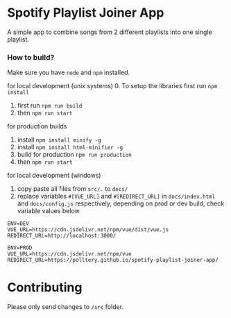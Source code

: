 # Spotify Playlist Joiner App

A simple app to combine songs from 2 different playlists into one single playlist.

### How to build?

Make sure you have `node` and `npm` installed.

for local development (unix systems)
0. To setup the libraries first run `npm install`
1. first run `npm run build`
2. then `npm run start`

for production builds
1. install `npm install minify -g`
2. install `npm install html-minifier -g`
3. build for production `npm run production`
4. then `npm run start`

for local development (windows)
1. copy paste all files from `src/.` to `docs/`
2. replace variables `#[VUE_URL]` and `#[REDIRECT_URL]` in `docs/index.html` and `docs/config.js` respectively, depending on prod or dev build, check variable values below
```
ENV=DEV
VUE_URL=https://cdn.jsdelivr.net/npm/vue/dist/vue.js
REDIRECT_URL=http://localhost:3000/

ENV=PROD
VUE_URL=https://cdn.jsdelivr.net/npm/vue
REDIRECT_URL=https://polltery.github.io/spotify-playlist-joiner-app/
```
# Contributing

Please only send changes to `/src` folder.